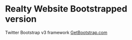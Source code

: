 # Realty Website Bootstrapped version

Twitter Bootstrap v3 framework
[GetBootstrap.com](http://getbootstrap.com)
